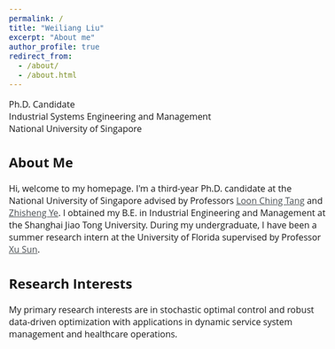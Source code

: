 ```yaml
---
permalink: /
title: "Weiliang Liu"
excerpt: "About me"
author_profile: true
redirect_from: 
  - /about/
  - /about.html
---  
```


<style>
@import url('https://fonts.googleapis.com/css2?family=Open+Sans&display=swap');
</style>
<!-- <body style="font-family: sans-serif; font-size: 9pt;"> -->
<body style="font-family: Open Sans; font-style: light; font-size: 12pt;">
<!-- <body> -->

<!-- <h2 style="margin-top: 1em;">Info</h2>  -->
<p style="margin-top: 1em;">
  Ph.D. Candidate  <br>
  Industrial Systems Engineering and Management  <br>
  National University of Singapore <br>
</p>

<h2>About Me</h2>
<p>
Hi, welcome to my homepage. I'm a third-year Ph.D. candidate at the National University of Singapore advised by Professors <a href="https://cde.nus.edu.sg/isem/staff/tang-loon-ching/" target="_blank" style="color: rgb(73, 78, 82);">Loon Ching Tang</a> and <a href="https://cde.nus.edu.sg/isem/staff/ye-zhisheng/" target="_blank" style="color: rgb(73, 78, 82)">Zhisheng Ye</a>. I obtained my B.E. in Industrial Engineering and Management at the Shanghai Jiao Tong University. During my undergraduate, I have been a summer research intern at the University of Florida supervised by Professor <a href="https://scholar.google.com/citations?user=J-W9OCUAAAAJ&hl=en" target="_blank" style="color: rgb(73, 78, 82);">Xu Sun</a>.
</p>

<h2>Research Interests</h2>
<p>
My primary research interests are in stochastic optimal control and robust data-driven optimization with applications in dynamic service system management and healthcare operations.
</p>

</body>